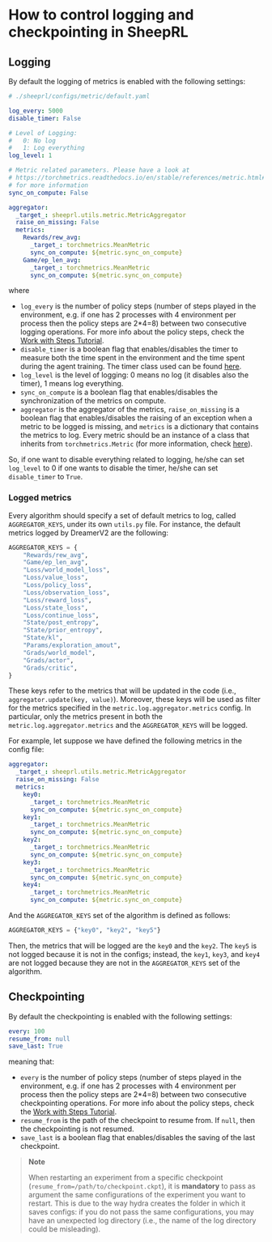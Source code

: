 # How to control logging and checkpointing in SheepRL

## Logging

By default the logging of metrics is enabled with the following settings:

```yaml
# ./sheeprl/configs/metric/default.yaml

log_every: 5000
disable_timer: False

# Level of Logging:
#   0: No log
#   1: Log everything
log_level: 1

# Metric related parameters. Please have a look at
# https://torchmetrics.readthedocs.io/en/stable/references/metric.html#torchmetrics.Metric
# for more information
sync_on_compute: False

aggregator:
  _target_: sheeprl.utils.metric.MetricAggregator
  raise_on_missing: False
  metrics:
    Rewards/rew_avg: 
      _target_: torchmetrics.MeanMetric
      sync_on_compute: ${metric.sync_on_compute}
    Game/ep_len_avg: 
      _target_: torchmetrics.MeanMetric
      sync_on_compute: ${metric.sync_on_compute}
```
where 

* `log_every` is the number of policy steps (number of steps played in the environment, e.g. if one has 2 processes with 4 environment per process then the policy steps are 2*4=8) between two consecutive logging operations. For more info about the policy steps, check the [Work with Steps Tutorial](./work_with_steps.md).
* `disable_timer` is a boolean flag that enables/disables the timer to measure both the time spent in the environment and the time spent during the agent training. The timer class used can be found [here](../sheeprl/utils/timer.py).
* `log_level` is the level of logging: $0$ means no log (it disables also the timer), $1$ means log everything.
* `sync_on_compute` is a boolean flag that enables/disables the synchronization of the metrics on compute.
* `aggregator` is the aggregator of the metrics, `raise_on_missing` is a boolean flag that enables/disables the raising of an exception when a metric to be logged is missing, and `metrics` is a dictionary that contains the metrics to log. Every metric should be an instance of a class that inherits from `torchmetrics.Metric` (for more information, check [here](https://torchmetrics.readthedocs.io/en/stable/references/metric.html#torchmetrics.Metric)).

So, if one want to disable everything related to logging, he/she can set `log_level` to $0$ if one wants to disable the timer, he/she can set `disable_timer` to `True`.

### Logged metrics

Every algorithm should specify a set of default metrics to log, called `AGGREGATOR_KEYS`, under its own `utils.py` file. For instance, the default metrics logged by DreamerV2 are the following:

```python
AGGREGATOR_KEYS = {
    "Rewards/rew_avg",
    "Game/ep_len_avg",
    "Loss/world_model_loss",
    "Loss/value_loss",
    "Loss/policy_loss",
    "Loss/observation_loss",
    "Loss/reward_loss",
    "Loss/state_loss",
    "Loss/continue_loss",
    "State/post_entropy",
    "State/prior_entropy",
    "State/kl",
    "Params/exploration_amout",
    "Grads/world_model",
    "Grads/actor",
    "Grads/critic",
}
```

These keys refer to the metrics that will be updated in the code (i.e., `aggregator.update(key, value)`). Moreover, these keys will be used as filter for the metrics specified in the `metric.log.aggregator.metrics` config. In particular, only the metrics present in both the `metric.log.aggregator.metrics` and the `AGGREGATOR_KEYS` will be logged.

For example, let suppose we have defined the following metrics in the config file:
```yaml
aggregator:
  _target_: sheeprl.utils.metric.MetricAggregator
  raise_on_missing: False
  metrics:
    key0:
      _target_: torchmetrics.MeanMetric
      sync_on_compute: ${metric.sync_on_compute}
    key1:
      _target_: torchmetrics.MeanMetric
      sync_on_compute: ${metric.sync_on_compute}
    key2:
      _target_: torchmetrics.MeanMetric
      sync_on_compute: ${metric.sync_on_compute}
    key3:
      _target_: torchmetrics.MeanMetric
      sync_on_compute: ${metric.sync_on_compute}
    key4:
      _target_: torchmetrics.MeanMetric
      sync_on_compute: ${metric.sync_on_compute}
```

And the `AGGREGATOR_KEYS` set of the algorithm is defined as follows:
```python
AGGREGATOR_KEYS = {"key0", "key2", "key5"}
```

Then, the metrics that will be logged are the `key0` and the `key2`. The `key5` is not logged because it is not in the configs; instead, the `key1`, `key3`, and `key4` are not logged because they are not in the `AGGREGATOR_KEYS` set of the algorithm.

## Checkpointing

By default the checkpointing is enabled with the following settings:

```yaml
every: 100
resume_from: null
save_last: True
```

meaning that:

* `every` is the number of policy steps (number of steps played in the environment, e.g. if one has 2 processes with 4 environment per process then the policy steps are 2*4=8) between two consecutive checkpointing operations. For more info about the policy steps, check the [Work with Steps Tutorial](./work_with_steps.md).
* `resume_from` is the path of the checkpoint to resume from. If `null`, then the checkpointing is not resumed.
* `save_last` is a boolean flag that enables/disables the saving of the last checkpoint.

> **Note**
>
> When restarting an experiment from a specific checkpoint (`resume_from=/path/to/checkpoint.ckpt`), it is **mandatory** to pass as argument the same configurations of the experiment you want to restart. This is due to the way hydra creates the folder in which it saves configs: if you do not pass the same configurations, you may have an unexpected log directory (i.e., the name of the log directory could be misleading).